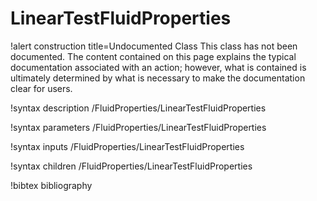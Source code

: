 <!-- MOOSE Documentation Stub: Remove this when content is added. -->

# LinearTestFluidProperties

!alert construction title=Undocumented Class
This class has not been documented. The content contained on this page explains the typical
documentation associated with an action; however, what is contained is ultimately determined by what
is necessary to make the documentation clear for users.

!syntax description /FluidProperties/LinearTestFluidProperties

!syntax parameters /FluidProperties/LinearTestFluidProperties

!syntax inputs /FluidProperties/LinearTestFluidProperties

!syntax children /FluidProperties/LinearTestFluidProperties

!bibtex bibliography
